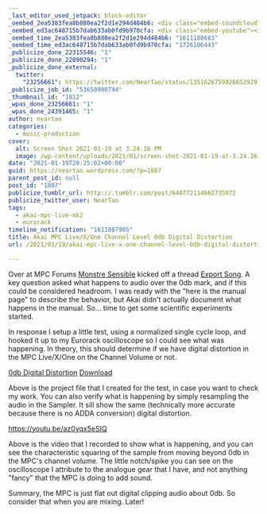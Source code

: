 ```yaml
---
_last_editor_used_jetpack: block-editor
_oembed_2ea5383fea8b880ea2f2d1e294d484b6: <div class="embed-soundcloud"><iframe title="Feeling Of Falling Down by NearTao" width="500" height="400" scrolling="no" frameborder="no" src="https://w.soundcloud.com/player/?visual=true&url=https%3A%2F%2Fapi.soundcloud.com%2Ftracks%2F969579925&show_artwork=true&maxwidth=500&maxheight=750&dnt=1"></iframe></div>
_oembed_ed3ac648715b7dab633ab0fd9b970cfa: <div class="embed-youtube"><iframe title="MPC Live/X/One Channel Level Over 0db Distortion Test" width="750" height="422" src="https://www.youtube.com/embed/az0yqx5eSIQ?feature=oembed" frameborder="0" allow="accelerometer; autoplay; clipboard-write; encrypted-media; gyroscope; picture-in-picture; web-share" referrerpolicy="strict-origin-when-cross-origin" allowfullscreen></iframe></div>
_oembed_time_2ea5383fea8b880ea2f2d1e294d484b6: "1611188683"
_oembed_time_ed3ac648715b7dab633ab0fd9b970cfa: "1726106443"
_publicize_done_22315546: "1"
_publicize_done_22890294: "1"
_publicize_done_external:
  twitter:
    "23256661": https://twitter.com/NearTao/status/1351626759926652929
_publicize_job_id: "53650900794"
_thumbnail_id: "1812"
_wpas_done_23256661: "1"
_wpas_done_24391465: "1"
author: neartao
categories:
  - music-production
cover:
  alt: Screen Shot 2021-01-19 at 3.24.16 PM
  image: /wp-content/uploads/2021/01/screen-shot-2021-01-19-at-3.24.16-pm.png
date: "2021-01-19T20:25:02+00:00"
guid: https://neartao.wordpress.com/?p=1807
parent_post_id: null
post_id: "1807"
publicize_tumblr_url: http://.tumblr.com/post/640772114662735872
publicize_twitter_user: NearTao
tags:
  - akai-mpc-live-mk2
  - eurorack
timeline_notification: "1611087905"
title: Akai MPC Live/X/One Channel Level 0db Digital Distortion
url: /2021/01/19/akai-mpc-live-x-one-channel-level-0db-digital-distortion/

---
```

Over at MPC Forums [Monstre Sensible](https://www.mpc-forums.com/memberlist.php?mode=viewprofile&u=105910) kicked off a thread [Export Song](https://www.mpc-forums.com/viewtopic.php?f=48&t=209558). A key question asked what happens to audio over the 0db mark, and if this could be considered headroom. I was ready with the "here is the manual page" to describe the behavior, but Akai didn't actually document what happens in the manual. So... time to get some scientific experiments started.

In response I setup a little test, using a normalized single cycle loop, and hooked it up to my Eurorack oscilloscope so I could see what was happening. In theory, this should determine if we have digital distortion in the MPC Live/X/One on the Channel Volume or not.

[0db Digital Distortion](/wp-content/uploads/2021/01/0db-digital-distortion.zip) [Download](/wp-content/uploads/2021/01/0db-digital-distortion.zip)

Above is the project file that I created for the test, in case you want to check my work. You can also verify what is happening by simply resampling the audio in the Sampler. It sill show the same (technically more accurate because there is no ADDA conversion) digital distortion.

https://youtu.be/az0yqx5eSIQ

Above is the video that I recorded to show what is happening, and you can see the characteristic squaring of the sample from moving beyond 0db in the MPC's channel volume. The little notch/spike you can see on the oscilloscope I attribute to the analogue gear that I have, and not anything "fancy" that the MPC is doing to add sound.

Summary, the MPC is just flat out digital clipping audio about 0db. So consider that when you are mixing. Later!
